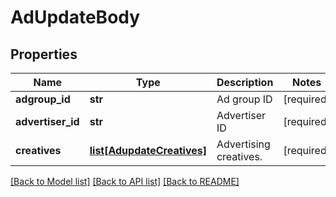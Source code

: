# AdUpdateBody

## Properties
Name | Type | Description | Notes
------------ | ------------- | ------------- | -------------
**adgroup_id** | **str** | Ad group ID | [required] 
**advertiser_id** | **str** | Advertiser ID | [required] 
**creatives** | [**list[AdupdateCreatives]**](AdupdateCreatives.md) | Advertising creatives. | [required] 

[[Back to Model list]](../README.md#documentation-for-models) [[Back to API list]](../README.md#documentation-for-api-endpoints) [[Back to README]](../README.md)

